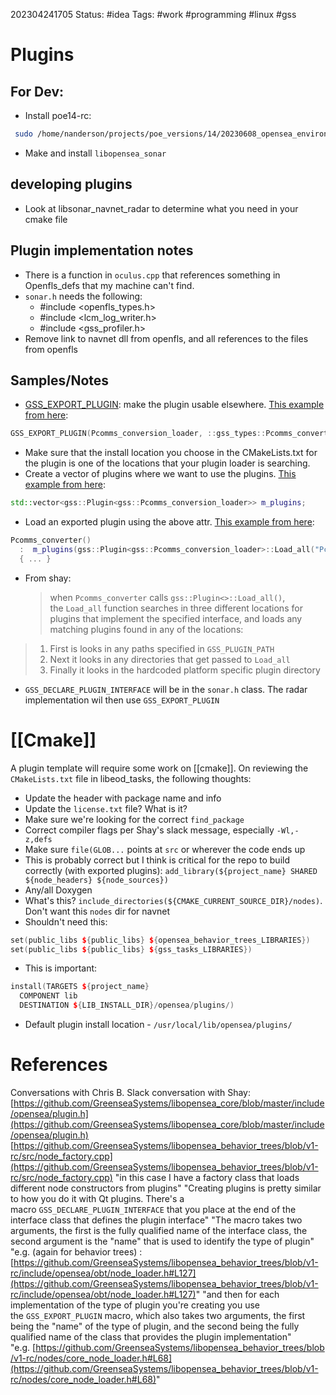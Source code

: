 202304241705
Status: #idea
Tags: #work #programming #linux #gss 

# Plugins
## For Dev:
- Install poe14-rc:
```bash
 sudo /home/nanderson/projects/poe_versions/14/20230608_opensea_environment_v14.0.0-6591801_ubuntu_bionic_x86_64-dev.run 

```
- Make and install `libopensea_sonar`

## developing plugins
- Look at libsonar_navnet_radar to determine what you need in your cmake file

## Plugin implementation notes
- There is a function in `oculus.cpp` that references something in Openfls_defs that my machine can't find.
- `sonar.h` needs the following:
	- \#include <openfls_types.h>
	- \#include <lcm_log_writer.h>
	- \#include <gss_profiler.h>
- Remove link to navnet dll from openfls, and all references to the files from openfls

## Samples/Notes
- [GSS_EXPORT_PLUGIN](https://www.greensea.com/sdk/libopensea_core/group__plugin__macros.html#gae86900d1166bf4d351e7e3490f27fd59): make the plugin usable elsewhere. [This example from here](https://github.com/GreenseaSystems/libopt_mdas_types/blob/8d463e20aa1fdb3ac9cb295cf016908f93d032f8/lcm_to_pcomms/opt_mdas_lcm_to_pcomms.cpp#L1293):
```c++
GSS_EXPORT_PLUGIN(Pcomms_conversion_loader, ::gss_types::Pcomms_converter)
```
- Make sure that the install location you choose in the CMakeLists.txt for the plugin is one of the locations that your plugin loader is searching.
- Create a vector of plugins where we want to use the plugins. [This example from here](https://github.com/GreenseaSystems/libopensea_pub_sub/blob/master/src/pcomms_converter.cpp#L144):
```c++
std::vector<gss::Plugin<gss::Pcomms_conversion_loader>> m_plugins;
```
- Load an exported plugin using the above attr. [This example from here](https://github.com/GreenseaSystems/libopensea_pub_sub/blob/master/src/pcomms_converter.cpp#L68):
```c++
Pcomms_converter()
  :  m_plugins(gss::Plugin<gss::Pcomms_conversion_loader>::Load_all("Pcomms_conversion_loader"))
  { ... }
```
- From shay:
  >when `Pcomms_converter` calls `gss::Plugin<>::Load_all()`, the `Load_all` function searches in three different locations for plugins that implement the specified interface, and loads any matching plugins found in any of the locations:  
> 1.  First is looks in any paths specified in `GSS_PLUGIN_PATH`
> 2.  Next it looks in any directories that get passed to `Load_all`
> 3.  Finally it looks in the hardcoded platform specific plugin directory
- `GSS_DECLARE_PLUGIN_INTERFACE` will be in the `sonar.h` class. The radar implementation wil then use `GSS_EXPORT_PLUGIN`

# [[Cmake]]
A plugin template will require some work on [[cmake]]. On reviewing the `CMakeLists.txt` file in libeod_tasks, the following thoughts:
- Update the header with package name and info
- Update the `license.txt` file? What is it?
- Make sure we're looking for the correct `find_package`
- Correct compiler flags per Shay's slack message, especially `-Wl,-z,defs`
- Make sure `file(GLOB...` points at `src` or wherever the code ends up
- This is probably correct but I think is critical for the repo to build correctly (with exported plugins): `add_library(${project_name} SHARED ${node_headers} ${node_sources})`
- Any/all Doxygen
- What's this? `include_directories(${CMAKE_CURRENT_SOURCE_DIR}/nodes)`. Don't want this `nodes` dir for navnet
- Shouldn't need this: 
```c++
set(public_libs ${public_libs} ${opensea_behavior_trees_LIBRARIES})
set(public_libs ${public_libs} ${gss_tasks_LIBRARIES})
```
- This is important:
```c++
install(TARGETS ${project_name}
  COMPONENT lib
  DESTINATION ${LIB_INSTALL_DIR}/opensea/plugins/)
```
- Default plugin install location - `/usr/local/lib/opensea/plugins/`

# References
Conversations with Chris B.
Slack conversation with Shay:
[https://github.com/GreenseaSystems/libopensea_core/blob/master/include/opensea/plugin.h](https://github.com/GreenseaSystems/libopensea_core/blob/master/include/opensea/plugin.h)
[https://github.com/GreenseaSystems/libopensea_behavior_trees/blob/v1-rc/src/node_factory.cpp](https://github.com/GreenseaSystems/libopensea_behavior_trees/blob/v1-rc/src/node_factory.cpp)
"in this case I have a factory class that loads different node constructors from plugins"
"Creating plugins is pretty similar to how you do it with Qt plugins. There's a macro `GSS_DECLARE_PLUGIN_INTERFACE` that you place at the end of the interface class that defines the plugin interface"
"The macro takes two arguments, the first is the fully qualified name of the interface class, the second argument is the "name" that is used to identify the type of plugin"
"e.g. (again for behavior trees) : [https://github.com/GreenseaSystems/libopensea_behavior_trees/blob/v1-rc/include/opensea/obt/node_loader.h#L127](https://github.com/GreenseaSystems/libopensea_behavior_trees/blob/v1-rc/include/opensea/obt/node_loader.h#L127)"
"and then for each implementation of the type of plugin you're creating you use the `GSS_EXPORT_PLUGIN` macro, which also takes two arguments, the first being the "name" of the type of plugin, and the second being the fully qualified name of the class that provides the plugin implementation"
"e.g. [https://github.com/GreenseaSystems/libopensea_behavior_trees/blob/v1-rc/nodes/core_node_loader.h#L68](https://github.com/GreenseaSystems/libopensea_behavior_trees/blob/v1-rc/nodes/core_node_loader.h#L68)"